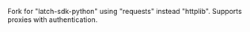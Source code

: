 Fork for "latch-sdk-python" using "requests" instead "httplib".
Supports proxies with authentication.
